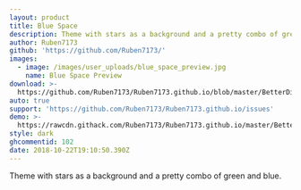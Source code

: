 ```yaml
---
layout: product
title: Blue Space
description: Theme with stars as a background and a pretty combo of green and blue.
author: Ruben7173
github: 'https://github.com/Ruben7173/'
images:
  - image: /images/user_uploads/blue_space_preview.jpg
    name: Blue Space Preview
download: >-
  https://github.com/Ruben7173/Ruben7173.github.io/blob/master/BetterDiscord-Themes/blue-space/blue-space.theme.css
auto: true
support: 'https://github.com/Ruben7173/Ruben7173.github.io/issues'
demo: >-
  https://rawcdn.githack.com/Ruben7173/Ruben7173.github.io/master/BetterDiscord-Themes/blue-space/code.css
style: dark
ghcommentid: 102
date: 2018-10-22T19:10:50.390Z
---
```

Theme with stars as a background and a pretty combo of green and blue.